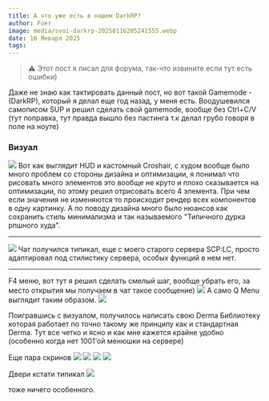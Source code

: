 ```yaml
---
title: А что уже есть в нашем DarkRP?
author: Foer
image: media/svoi-darkrp-20250116205241555.webp
date: 16 Января 2025
tags:
---
```


> ⚠️ Этот пост я писал для форума, так-что извините если тут есть ошибки)

Даже не знаю как тактировать данный пост, но вот такой Gamemode - (DarkRP), который я делал еще год назад, у меня есть.
Воодушевился самописом SUP и решил сделать свой gamemode, вообще без Ctrl+C/V (тут поправка, тут правда вышло без пастинга т.к делал грубо говоря в поле на ноуте)
### Визуал
![](media/svoi-darkrp-20250116205219420.webp)
Вот как выглядит HUD и кастомный Croshair, с худом вообще было много проблем со стороны дизайна и оптимизации, я понимал что рисовать много элементов это вообще не круто и плохо сказывается на оптимизации, по этому решил отрисовать всего 4 элемента. При чем если значения не изменяются то происходит рендер всех компонентов в одну картинку. А по поводу дизайна много было нюансов как сохранить стиль минимализма и так называемого "Типичного дурка рпшного худа".

---

![](media/svoi-darkrp-20250116205224371.webp)
Чат получился типикал, еще с моего старого сервера SCP:LC, просто адаптировал под стилистику сервера, особых функций в нем нет.

---

F4 меню, вот тут я решил сделать смелый шаг, вообще убрать его, за место открытия мы получаем в чат такое сообщение)
![](media/svoi-darkrp-20250116205230137.webp)
А само Q Menu выглядит таким образом.
![](media/svoi-darkrp-20250116205235008.webp)

Поигравшись с визуалом, получилось написать свою Derma Библиотеку которая работает по точно такому же принципу как и стандартная Derma.
Тут все четко и ясно и как мне кажется крайне удобно (особенно когда нет 1001'ой менюшки на сервере)

Еще пара скринов
![](media/svoi-darkrp-20250116205241555.webp)
![](media/svoi-darkrp-20250116205245306.webp)
![](media/svoi-darkrp-20250116205249547.webp)
![](media/svoi-darkrp-20250116205252553.webp)

Двери кстати типикал
![](media/svoi-darkrp-20250116205255795.webp)

тоже ничего особенного.
